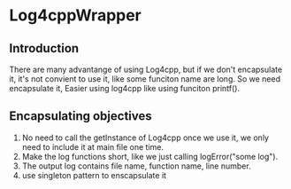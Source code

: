 # Log4cppWrapper

## Introduction
There are many advantange of using Log4cpp, but if we don't encapsulate it, it's not convient to use it, like some funciton name are long. So we need encapsulate it, Easier using log4cpp like using funciton printf().

## Encapsulating objectives
1. No need to call the getInstance of Log4cpp once we use it, we only need to include it at main file one time. 
2. Make the log functions short, like we just calling logError("some log").
3. The output log contains file name, function name, line number.
4. use singleton pattern to enscapsulate it
